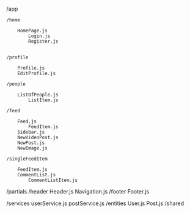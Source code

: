 /app

    /home

        HomePage.js
            Login.js
            Register.js


    /profile
    
        Profile.js
        EditProfile.js

    /people

        ListOfPeople.js
            ListItem.js
    
    /feed

        Feed.js
            FeedItem.js
        Sidebar.js
        NewVideoPost.js
        NewPost.js
        NewImage.js

    /singleFeedItem

        FeedItem.js
        CommentList.js
            CommentListItem.js

/partials
    /header
        Header.js
        Navigation.js
    /footer
        Footer.js

/services
    userService.js
    postService.js
/entities
    User.js
    Post.js
/shared